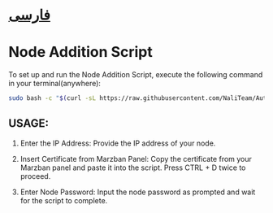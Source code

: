 # [فارسی](https://github.com/NaliTeam/AutoNode/blob/main/README-fa.md)

# Node Addition Script

To set up and run the Node Addition Script, execute the following command in your terminal(anywhere):

```bash
sudo bash -c "$(curl -sL https://raw.githubusercontent.com/NaliTeam/AutoNode/main/AutoNode.sh)"
```
## USAGE:

1. Enter the IP Address: Provide the IP address of your node.

2. Insert Certificate from Marzban Panel: Copy the certificate from your Marzban panel and paste it into the script. Press CTRL + D twice to proceed.

3. Enter Node Password: Input the node password as prompted and wait for the script to complete.
